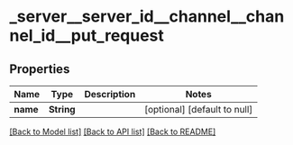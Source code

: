 # _server__server_id__channel__channel_id__put_request
## Properties

| Name | Type | Description | Notes |
|------------ | ------------- | ------------- | -------------|
| **name** | **String** |  | [optional] [default to null] |

[[Back to Model list]](../README.md#documentation-for-models) [[Back to API list]](../README.md#documentation-for-api-endpoints) [[Back to README]](../README.md)


